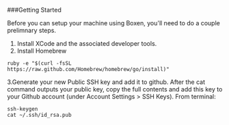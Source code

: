 ###Getting Started

Before you can setup your machine using Boxen, you'll need to do a couple prelimnary steps.

1. Install XCode and the associated developer tools.
2. Install Homebrew
```
ruby -e "$(curl -fsSL https://raw.github.com/Homebrew/homebrew/go/install)"
```
3.Generate your new Public SSH key and add it to github. After the cat command outputs your public key, copy the full contents and add this key to your Github account (under Account Settings > SSH Keys). From terminal:
```
ssh-keygen
cat ~/.ssh/id_rsa.pub
```
